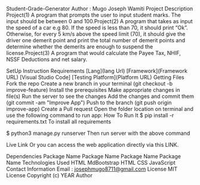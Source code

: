 Student-Grade-Generator
Author : Mugo Joseph Wamiti
Project Description
Project(1) A program that prompts the user to input student marks. The input should be between 0 and 100.Project(2) A program that takes as input the speed of a car e.g 80. If the speed is less than 70, it should print “Ok”. Otherwise, for every 5 km/s above the speed limit (70), it should give the driver one demerit point and print the total number of demerit points and determine whether the demerits are enough to suspend the license.Project(3) A program that would calculate the Payee Tax, NHIF, NSSF Deductions and net salary.

SetUp Instruction
Requirements
[Lang](lang Url)
[Framework](Framework URL)
[Visual Studio Code]
[Testing Platform](Platform URL)
Getting Files
Fork the repo
Create a new branch in your terminal (git checkout -b improve-feature)
Install the prerequisites
Make appropriate changes in file(s)
Run the server to see the changes
Add the changes and commit them (git commit -am "Improve App")
Push to the branch (git push origin improve-app)
Create a Pull request
Open the folder location on terminal and use the following command to run app:
How To Run It
$ pip install -r requirements.txt To install all requirements

$ python3 manage.py runserver Then run server with the above command

Live Link
Or you can access the web application directly via this LINK.

Dependencies
Package Name
Package Name
Package Name
Package Name
Technologies Used
HTML
MdBootstrap
HTML
CSS
JavaScript
Contact Information
Email : josephmugo8711@gmail.com
License
MIT License Copyright (c) YEAR Author
